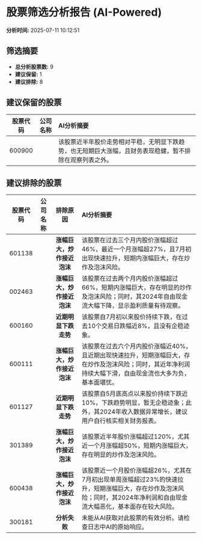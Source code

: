 # 股票筛选分析报告 (AI-Powered)

**分析时间:** 2025-07-11 10:12:51

## 筛选摘要

- **总分析股票数:** 9
- **建议保留:** 1
- **建议排除:** 8

## 建议保留的股票

| 股票代码 | 公司名称 | AI分析摘要 |
|:---:|:---:|:---|
| 600900 |  | 该股票近半年股价走势相对平稳，无明显下跌趋势，也无短期巨大涨幅，且财务表现稳健，暂不排除在观察列表之外。 |

## 建议排除的股票

| 股票代码 | 公司名称 | 排除原因 | AI分析摘要 |
|:---:|:---:|:---:|:---|
| 601138 |  | **涨幅巨大，炒作接近泡沫** | 该股票在过去三个月内股价涨幅超过46%，最近一个月涨幅超27%，且7月初出现快速拉升，短期内涨幅巨大，存在炒作及泡沫风险。 |
| 002463 |  | **涨幅巨大，炒作接近泡沫** | 该股票在过去两个月内股价涨幅超过66%，短期内涨幅巨大，存在明显的炒作及泡沫风险；同时，其2024年自由现金流大幅下降，显示盈利质量有待观察。 |
| 600160 |  | **近期明显下跌走势** | 该股票自7月初以来股价持续下跌，在过去10个交易日跌幅近8%，且没有企稳迹象。 |
| 600111 |  | **涨幅巨大，炒作接近泡沫** | 该股票在过去六个月内股价涨幅近40%，且近期出现快速拉升，短期涨幅巨大，存在炒作及泡沫风险；同时，其近年净利润持续大幅下滑，自由现金流也大多为负，基本面堪忧。 |
| 601127 |  | **近期明显下跌走势** | 该股票自5月底高点以来股价持续下跌近10%，下跌趋势明显，暂无企稳迹象；此外，其2024年收入数据异常增长，建议用户自行核实相关财务报表。 |
| 301389 |  | **涨幅巨大，炒作接近泡沫** | 该股票近半年股价涨幅超过120%，尤其近一个月涨幅超50%，短期内涨幅巨大，存在明显的炒作及泡沫风险。 |
| 600438 |  | **涨幅巨大，炒作接近泡沫** | 该股票近一个月股价涨幅超26%，尤其在7月初出现单周涨幅超过23%的快速拉升，短期涨幅巨大，存在炒作及泡沫风险；同时，其2024年净利润和自由现金流大幅恶化，基本面存在较大风险。 |
| 300181 |  | **分析失败** | 未能从AI获取对此股票的有效分析。请检查日志中AI的原始响应。 |
